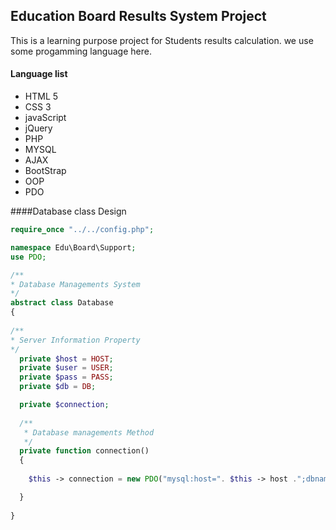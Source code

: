 ## Education Board Results System Project

This is a learning purpose project for Students results calculation. we use some progamming language here.

#### Language list

- HTML 5
- CSS 3
- javaScript
- jQuery
- PHP
- MYSQL
- AJAX
- BootStrap
- OOP
- PDO

####Database class Design

```php
require_once "../../config.php";

namespace Edu\Board\Support;
use PDO;

/**
* Database Managements System
*/
abstract class Database
{
	
/**
* Server Information Property
*/
  private $host = HOST;
  private $user = USER;
  private $pass = PASS;
  private $db = DB;

  private $connection;
  
  /**
   * Database managements Method
   */
  private function connection()
  {
  	
    $this -> connection = new PDO("mysql:host=". $this -> host .";dbname=".$this -> user,$this -> pass,$this -> db);

  }
 
}

```
